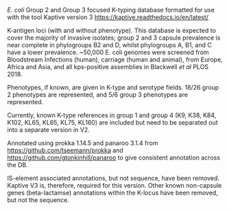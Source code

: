 _E. coli_ Group 2 and Group 3 focused K-typing database formatted for use with the tool Kaptive version 3 https://kaptive.readthedocs.io/en/latest/

K-antigen loci (with and without phenotype). This database is expected to cover the majority of invasive isolates; group 2 and 3 capsule prevalence is near complete in phylogroups B2 and D, whilst phylogroups A, B1, and C have a lower prevalence. ~50,000 E. coli genomes were screened from Bloodstream Infections (human), carriage (human and animal), from Europe, Africa and Asia, and all kps-positive assemblies in Blackwell _et al_ PLOS 2018.

Phenotypes, if known, are given in K-type and serotype fields. 18/26 group 2 phenotypes are represented, and 5/6 group 3 phenotypes are represented.

Currently, known K-type references in group 1 and group 4 (K9, K38, K84, K102, KL65, KL65, KL75, KL160) are included but need to be separated out into a separate version in V2.  

Annotated using prokka 1.14.5 and panaroo 3.1.4 from https://github.com/tseemann/prokka and https://github.com/gtonkinhill/panaroo to give consistent annotation across the DB.

IS-element associated annotations, but not sequence, have been removed. Kaptive V3 is, therefore, required for this version.
Other known non-capsule genes (beta-lactamse) annotations within the K-locus have been removed, but not the sequence.
